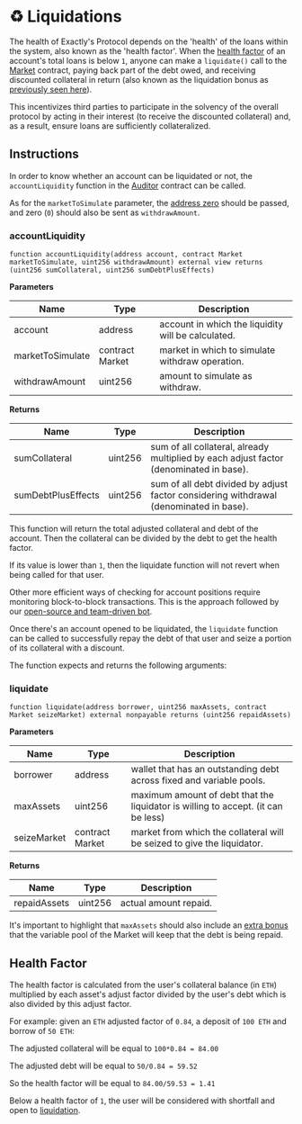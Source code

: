 # ♻ Liquidations

The health of Exactly's Protocol depends on the 'health' of the loans within the system, also known as the 'health factor'. When the [health factor](../price-feeds.md#health-factor) of an account's total loans is below `1`, anyone can make a `liquidate()` call to the [Market](../protocol/market/) contract, paying back part of the debt owed, and receiving discounted collateral in return (also known as the liquidation bonus as [previously seen here](../parameters.md#h.-liquidation-bonuses)).

This incentivizes third parties to participate in the solvency of the overall protocol by acting in their interest (to receive the discounted collateral) and, as a result, ensure loans are sufficiently collateralized.

## Instructions

In order to know whether an account can be liquidated or not, the `accountLiquidity` function in the [Auditor](../protocol/auditor.md) contract can be called.

As for the `marketToSimulate` parameter, the [address zero](https://etherscan.io/address/0x0000000000000000000000000000000000000000) should be passed, and zero (`0`) should also be sent as `withdrawAmount`.

### accountLiquidity

```solidity
function accountLiquidity(address account, contract Market marketToSimulate, uint256 withdrawAmount) external view returns (uint256 sumCollateral, uint256 sumDebtPlusEffects)
```

**Parameters**

| Name             | Type            | Description                                        |
| ---------------- | --------------- | -------------------------------------------------- |
| account          | address         | account in which the liquidity will be calculated. |
| marketToSimulate | contract Market | market in which to simulate withdraw operation.    |
| withdrawAmount   | uint256         | amount to simulate as withdraw.                    |

**Returns**

| Name               | Type    | Description                                                                            |
| ------------------ | ------- | -------------------------------------------------------------------------------------- |
| sumCollateral      | uint256 | sum of all collateral, already multiplied by each adjust factor (denominated in base). |
| sumDebtPlusEffects | uint256 | sum of all debt divided by adjust factor considering withdrawal (denominated in base). |

This function will return the total adjusted collateral and debt of the account. Then the collateral can be divided by the debt to get the health factor.

If its value is lower than `1`, then the liquidate function will not revert when being called for that user.

Other more efficient ways of checking for account positions require monitoring block-to-block transactions. This is the approach followed by our [open-source and team-driven bot](exactlys-bot.md).

Once there's an account opened to be liquidated, the `liquidate` function can be called to successfully repay the debt of that user and seize a portion of its collateral with a discount.

The function expects and returns the following arguments:

### liquidate

```solidity
function liquidate(address borrower, uint256 maxAssets, contract Market seizeMarket) external nonpayable returns (uint256 repaidAssets)
```

**Parameters**

| Name        | Type            | Description                                                                       |
| ----------- | --------------- | --------------------------------------------------------------------------------- |
| borrower    | address         | wallet that has an outstanding debt across fixed and variable pools.              |
| maxAssets   | uint256         | maximum amount of debt that the liquidator is willing to accept. (it can be less) |
| seizeMarket | contract Market | market from which the collateral will be seized to give the liquidator.           |

**Returns**

| Name         | Type    | Description           |
| ------------ | ------- | --------------------- |
| repaidAssets | uint256 | actual amount repaid. |

It's important to highlight that `maxAssets` should also include an [extra bonus](../parameters.md#h.-liquidation-bonuses) that the variable pool of the Market will keep that the debt is being repaid.

## Health Factor

The health factor is calculated from the user's collateral balance (in `ETH`) multiplied by each asset's adjust factor divided by the user's debt which is also divided by this adjust factor.

For example: given an `ETH` adjusted factor of `0.84`, a deposit of `100 ETH` and borrow of `50 ETH`:

The adjusted collateral will be equal to `100*0.84 = 84.00`

The adjusted debt will be equal to `50/0.84 = 59.52`&#x20;

So the health factor will be equal to `84.00/59.53 = 1.41`&#x20;

Below a health factor of `1`, the user will be considered with shortfall and open to [liquidation](../../getting-started/math-paper.md#6.-liquidations).
